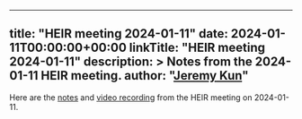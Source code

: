 <!-- mdformat off(yaml frontmatter) -->
---
title: "HEIR meeting 2024-01-11"
date: 2024-01-11T00:00:00+00:00
linkTitle: "HEIR meeting 2024-01-11"
description: >
    Notes from the 2024-01-11 HEIR meeting.
author: "[Jeremy Kun](https://jeremykun.com)"
---
<!-- mdformat on -->

Here are the
[notes](https://docs.google.com/document/d/133yuywcbI1AWnbsJezq8QlCpgXfX5HMk7YjXQBSTwoE/edit?usp=sharing)
and
[video recording](https://drive.google.com/file/d/1gLwcshtNda6M6YMWSsyGrNDvlQ8QiL0O/view?usp=sharing)
from the HEIR meeting on 2024-01-11.
